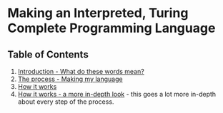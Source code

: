 # Making an Interpreted, Turing Complete Programming Language

## Table of Contents
1. [Introduction - What do these words mean?](./intro.md)
2. [The process - Making my language](./process.md)
3. [How it works](./method.md)
4. [How it works - a more in-depth look](./method++.md) - this goes a lot more in-depth about every step of the process.
